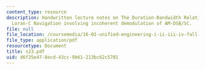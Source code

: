```yaml
---
content_type: resource
description: Handwritten lecture notes on The Duration-Bandwidth Relations (cont.),
  Loran-C Navigation involving incoherent demodulation of AM-DSB/SC.
file: null
file_location: /coursemedia/16-01-unified-engineering-i-ii-iii-iv-fall-2005-spring-2006/d6f35e478ecd43cc9b61213bc62c5701_s23.pdf
file_type: application/pdf
resourcetype: Document
title: s23.pdf
uid: d6f35e47-8ecd-43cc-9b61-213bc62c5701
---
```

